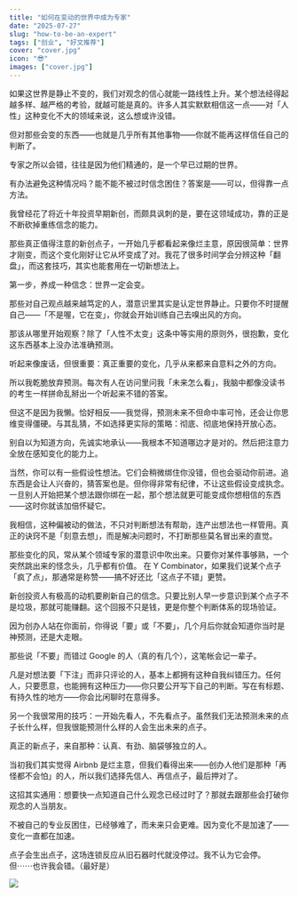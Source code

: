 ```yaml
---
title: "如何在变动的世界中成为专家"
date: "2025-07-27"
slug: "how-to-be-an-expert"
tags: ["创业", "好文推荐"]
cover: "cover.jpg"
icon: "😎"
images: ["cover.jpg"]
---
```

如果这世界是静止不变的，我们对观念的信心就能一路线性上升。某个想法经得起越多样、越严格的考验，就越可能是真的。许多人其实默默相信这一点——对「人性」这种变化不大的领域来说，这么想或许没错。



但对那些会变的东西——也就是几乎所有其他事物——你就不能再这样信任自己的判断了。



专家之所以会错，往往是因为他们精通的，是一个早已过期的世界。



有办法避免这种情况吗？能不能不被过时信念困住？答案是——可以，但得靠一点方法。



我曾经花了将近十年投资早期新创，而颇具讽刺的是，要在这领域成功，靠的正是不断砍掉重练信念的能力。



那些真正值得注意的新创点子，一开始几乎都看起来像烂主意，原因很简单：世界才刚变，而这个变化刚好让它从坏变成了对。我花了很多时间学会分辨这种「翻盘」，而这套技巧，其实也能套用在一切新想法上。



第一步，养成一种信念：世界一定会变。



那些对自己观点越来越笃定的人，潜意识里其实是认定世界静止。只要你不时提醒自己——「不是喔，它在变」，你就会开始训练自己去嗅出风的方向。



那该从哪里开始观察？除了「人性不太变」这条中等实用的原则外，很抱歉，变化这东西基本上没办法准确预测。



听起来像废话，但很重要：真正重要的变化，几乎从来都来自意料之外的方向。



所以我乾脆放弃预测。每次有人在访问里问我「未来怎么看」，我脑中都像没读书的考生一样拼命乱掰出一个听起来不错的答案。



但这不是因为我懒。恰好相反——我觉得，预测未来不但命中率可怜，还会让你思维变得僵硬。与其乱猜，不如选择更实际的策略：彻底、彻底地保持开放心态。



别自以为知道方向，先诚实地承认——我根本不知道哪边才是对的。然后把注意力全放在感知变化的能力上。



当然，你可以有一些假设性想法。它们会稍微绑住你没错，但也会驱动你前进。追东西是会让人兴奋的，猜答案也是。但你得非常有纪律，不让这些假设变成执念。
一旦别人开始把某个想法跟你绑在一起，那个想法就更可能变成你想相信的东西——这时你就该加倍怀疑它。



我相信，这种偏被动的做法，不只对判断想法有帮助，连产出想法也一样管用。真正的诀窍不是「刻意去想」，而是解决问题时，不打断那些莫名冒出来的直觉。



那些变化的风，常从某个领域专家的潜意识中吹出来。只要你对某件事够熟，一个突然跳出来的怪念头，几乎都有价值。
在 Y Combinator，如果我们说某个点子「疯了点」，那通常是称赞——搞不好还比「这点子不错」更赞。



新创投资人有极高的动机要刷新自己的信念。只要比别人早一步意识到某个点子不是垃圾，那就可能赚翻。这个回报不只是钱，更是你整个判断体系的现场验证。



因为创办人站在你面前，你得说「要」或「不要」，几个月后你就会知道你当时是神预测，还是大走眼。



那些说「不要」而错过 Google 的人（真的有几个），这笔帐会记一辈子。



凡是对想法要「下注」而非只评论的人，基本上都拥有这种自我纠错压力。任何人，只要愿意，也能拥有这种压力——你只要公开写下自己的判断。写在有标题、有持久性的地方——你会比闲聊时在意得多。



另一个我很常用的技巧：一开始先看人，不先看点子。虽然我们无法预测未来的点子长什么样，但我很能预测什么样的人会生出未来的点子。



真正的新点子，来自那种：认真、有劲、脑袋够独立的人。



当初我们其实觉得 Airbnb 是烂主意，但我们看得出来——创办人他们是那种「再怪都不会怕」的人，所以我们选择先信人、再信点子，最后押对了。



这招其实通用：想要快一点知道自己什么观念已经过时了？那就去跟那些会打破你观念的人当朋友。



不被自己的专业反困住，已经够难了，而未来只会更难。因为变化不是加速了——变化一直都在加速。



点子会生出点子，这场连锁反应从旧石器时代就没停过。我不认为它会停。
但⋯⋯也许我会错。（最好是）




![](https://prod-files-secure.s3.us-west-2.amazonaws.com/112d0858-5090-4d34-a606-b75eb8d65fd2/46476355-9cf3-4e99-9b7a-3531bc426380/1000202064.png?X-Amz-Algorithm=AWS4-HMAC-SHA256&X-Amz-Content-Sha256=UNSIGNED-PAYLOAD&X-Amz-Credential=ASIAZI2LB4666ASQ2D6R%2F20251023%2Fus-west-2%2Fs3%2Faws4_request&X-Amz-Date=20251023T145113Z&X-Amz-Expires=3600&X-Amz-Security-Token=IQoJb3JpZ2luX2VjEI%2F%2F%2F%2F%2F%2F%2F%2F%2F%2F%2FwEaCXVzLXdlc3QtMiJHMEUCIQCNSwuI8ZOz8sYZo7kILMYVnv8MwnkGVfjUF8q0G2V6xgIgZIHCo7OpKcCTQdF5%2Ba2wHtZj%2B8q5L8uCTD0lArhJ41Mq%2FwMISBAAGgw2Mzc0MjMxODM4MDUiDDWkEYHSjFGg%2B7kBSyrcA42RvhCiQz0LvPMjmvCUaG%2BY%2BadGNwSUZJuUw%2BticuOhPIbDx4zAO37ptLC%2FQ1lRbdEKQyJ%2BrNcLhME1%2BscBMvRql0KBX2UedM2eS1EgsLpH8ogUrnaX9TYL6bwltaIJTydBQtZ7S7fK6jin%2F9qPCHJ4fEgKadfZ5e4iOebp6dMS4UQivhXWP2KrTUcPHyKjPWJKn1UPn7dxbjlXFfdnh49aenk6NFZv4OdKad846Er%2FUFRjxWAQGMCpo0qr3ZVW344w0rnH0LxsrZYsvHRorURnARy0HcUGiPjHaj4oq4F507Vo%2BP%2Bj5%2FeavY%2FmYQ715bqAQfhqL%2BnFh%2FoAuJ8CRf%2FFxLKqYINRzEqoFl%2BWzxpuIUPQPbIc%2F%2BEwpkZNNmxRDO9cueizNlJV4HMW2b3mQy7eFXlgC%2FXboJ%2BfOnnGsHUucie%2FoRIuBshqDv8gOhWoGGH3ItDgUuJMoeMBBSP6QAAUS2Sajw%2BqbgjtUs3IfCbPxkPJW5oqlf14RZUaW5vUsEL%2BA8L1Xy%2FhdFFviZ0ZFatR%2FAMjx1havQ1YJtsah3gBDPFC7wfSM%2FDWMA3cL8LXwaSjkcAWfR%2BCdq5J5aI0ykV%2BdcFZhoiUE7zjYkldu%2FJE6LyyK7rwslzX2cnRMIH86McGOqUBDW3QK2XCwXF%2B2YChgRBUGb2KYXhYifG06Ac5CVPQPLkL02sAJPfX3nc1vAo0azSmun6vbyKtM9M%2Fz5%2FVV48MQ0TaE%2Bdr3y0T7oYzTf48uunMgMOgP7A8hnCGDaib8QzGYm6COFhfIkHcCJ%2FseDGsAF7qbWRu7FMwdrWBBu51%2FMC8swqzUT2%2BK3UDJD9vQ0ebcMe1fhsqbLHOHWLBZakxTe5jzRnc&X-Amz-Signature=7d9fd6527a356ce08c4dbab5efac9993e8e244ffc9ef70c5b17920469a962f8b&X-Amz-SignedHeaders=host&x-amz-checksum-mode=ENABLED&x-id=GetObject)


